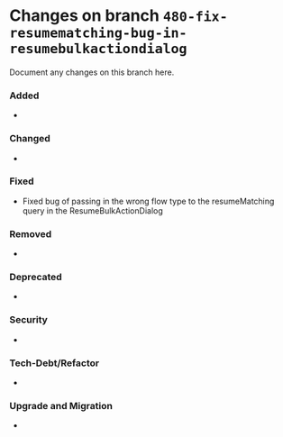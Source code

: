# Changes on branch `480-fix-resumematching-bug-in-resumebulkactiondialog`
Document any changes on this branch here.
### Added
- 

### Changed
- 

### Fixed
- Fixed bug of passing in the wrong flow type to the resumeMatching query in the ResumeBulkActionDialog 

### Removed
- 

### Deprecated
- 

### Security
- 

### Tech-Debt/Refactor
- 

### Upgrade and Migration
- 
